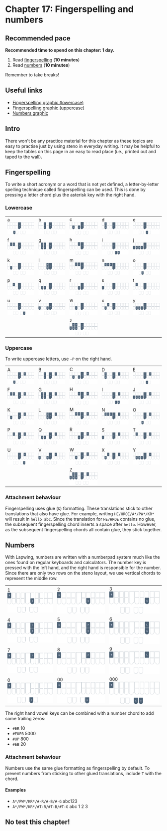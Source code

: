 # Chapter 17: Fingerspelling and numbers

## Recommended pace

**Recommended time to spend on this chapter: 1 day.**

1. Read [fingerspelling](#fingerspelling) (**10 minutes**)
2. Read [numbers](#numbers) (**10 minutes**)

Remember to take breaks!

## Useful links

* [Fingerspelling graphic (lowercase)](img/17-fingerspelling-lower.png)
* [Fingerspelling graphic (uppercase)](img/17-fingerspelling-upper.png)
* [Numbers graphic](img/17-numbers.png)

## Intro

There won't be any practice material for this chapter as these topics are easy to practise just by using steno in everyday writing. It may be helpful to keep the tables on this page in an easy to read place (i.e., printed out and taped to the wall).

## Fingerspelling
To write a short acronym or a word that is not yet defined, a letter-by-letter spelling technique called fingerspelling can be used. This is done by pressing a letter chord plus the asterisk key with the right hand.

### Lowercase

| | | | | |
| ---- | ---- | ---- | ---- | ---- |
| a <br> ![](img/17-a.png) | b <br> ![](img/17-b.png) | c <br> ![](img/17-c.png) | d <br> ![](img/17-d.png) | e <br> ![](img/17-e.png) |
| f <br> ![](img/17-f.png) | g <br> ![](img/17-g.png) | h <br> ![](img/17-h.png) | i <br> ![](img/17-i.png) | j <br> ![](img/17-j.png) |
| k <br> ![](img/17-k.png) | l <br> ![](img/17-l.png) | m <br> ![](img/17-m.png) | n <br> ![](img/17-n.png) | o <br> ![](img/17-o.png) |
| p <br> ![](img/17-p.png) | q <br> ![](img/17-q.png) | r <br> ![](img/17-r.png) | s <br> ![](img/17-s.png) | t <br> ![](img/17-t.png) |
| u <br> ![](img/17-u.png) | v <br> ![](img/17-v.png) | w <br> ![](img/17-w.png) | x <br> ![](img/17-x.png) | y <br> ![](img/17-y.png) |
|  |  | z <br> ![](img/17-z.png) |  |  |

### Uppercase
To write uppercase letters, use `-P` on the right hand.

| | | | | |
| ---- | ---- | ---- | ---- | ---- |
| A <br> ![](img/17-A.png) | B <br> ![](img/17-B.png) | C <br> ![](img/17-C.png) | D <br> ![](img/17-D.png) | E <br> ![](img/17-E.png) |
| F <br> ![](img/17-F.png) | G <br> ![](img/17-G.png) | H <br> ![](img/17-H.png) | I <br> ![](img/17-I.png) | J <br> ![](img/17-J.png) |
| K <br> ![](img/17-K.png) | L <br> ![](img/17-L.png) | M <br> ![](img/17-M.png) | N <br> ![](img/17-N.png) | O <br> ![](img/17-O.png) |
| P <br> ![](img/17-P.png) | Q <br> ![](img/17-Q.png) | R <br> ![](img/17-R.png) | S <br> ![](img/17-S.png) | T <br> ![](img/17-T.png) |
| U <br> ![](img/17-U.png) | V <br> ![](img/17-V.png) | W <br> ![](img/17-W.png) | X <br> ![](img/17-X.png) | Y <br> ![](img/17-Y.png) |
|  |  | Z <br> ![](img/17-Z.png) |  |  |

### Attachment behaviour
Fingerspelling uses glue (<code class="code-mono">&</code>) formatting. These translations stick to other translations that also have glue. For example, writing `HE/HROE/A*/PW*/KR*` will result in <code class="code-mono">hello abc</code>. Since the translation for `HE/HROE` contains no glue, the subsequent fingerspelling chord inserts a space after <code class="code-mono">hello</code>. However, as the subsequent fingerspelling chords all contain glue, they stick together.

## Numbers

With Lapwing, numbers are written with a numberpad system much like the ones found on regular keyboards and calculators. The number key is pressed with the left hand, and the right hand is responsible for the number. Since there are only two rows on the steno layout, we use vertical chords to represent the middle row.

| | | |
| ---- | ---- | ---- |
| 1 <br> ![](img/17-1.png) | 2 <br> ![](img/17-2.png) | 3 <br> ![](img/17-3.png) |
| 4 <br> ![](img/17-4.png) | 5 <br> ![](img/17-5.png) | 6 <br> ![](img/17-6.png) |
| 7 <br> ![](img/17-7.png) | 8 <br> ![](img/17-8.png) | 9 <br> ![](img/17-9.png) |
| 0 <br> ![](img/17-0.png) | 00 <br> ![](img/17-00.png) | 000 <br> ![](img/17-000.png) |

The right hand vowel keys can be combined with a number chord to add some trailing zeros:

* `#ER` 10
* `#EUPB` 5000
* `#UP` 800
* `#EB` 20

### Attachment behaviour
Numbers use the same glue formatting as fingerspelling by default. To prevent numbers from sticking to other glued translations, include `T` with the chord.

#### Examples
* `A*/PW*/KR*/#-R/#-B/#-G` abc123
* `A*/PW*/KR*/#T-R/#T-B/#T-G` abc 1 2 3

## No test this chapter!
